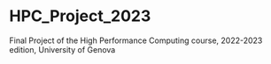 # HPC_Project_2023
Final Project of the High Performance Computing course, 2022-2023 edition, University of Genova
